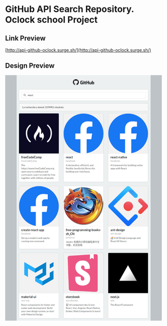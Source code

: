 # GitHub API Search Repository. Oclock school Project

## Link Preview

[http://api-github-oclock.surge.sh/](http://api-github-oclock.surge.sh/)

## Design Preview

![Design Preview](./resultat.png)

